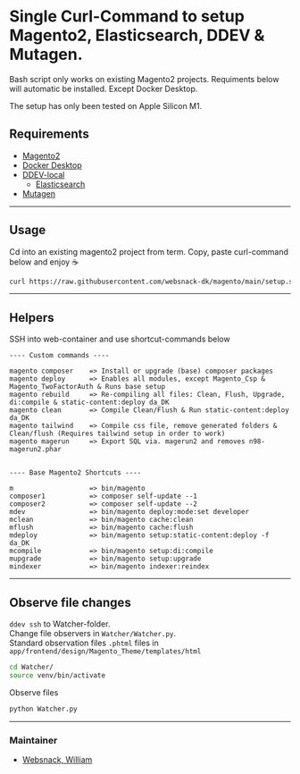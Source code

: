 # Single Curl-Command to setup Magento2, Elasticsearch, DDEV & Mutagen.

Bash script only works on existing Magento2 projects. Requiments below will automatic be installed. Except Docker Desktop.

The setup has only been tested on Apple Silicon M1.

## Requirements 

- [Magento2](https://github.com/magento/magento2) 
- [Docker Desktop](https://docs.docker.com/docker-for-mac/apple-m1/)
- [DDEV-local](https://ddev.readthedocs.io/en/stable/)
    - [Elasticsearch](https://www.elastic.co/)
- [Mutagen](https://mutagen.io/)

---

## Usage
Cd into an existing magento2 project from term. Copy, paste curl-command below and enjoy ☕
```bash
curl https://raw.githubusercontent.com/websnack-dk/magento/main/setup.sh | bash
```
--- 

## Helpers
SSH into web-container and use shortcut-commands below

```text
---- Custom commands ---- 

magento composer    => Install or upgrade (base) composer packages  
magento deploy      => Enables all modules, except Magento_Csp & Magento_TwoFactorAuth & Runs base setup 
magento rebuild     => Re-compiling all files: Clean, Flush, Upgrade, di:compile & static-content:deploy da_DK  
magento clean       => Compile Clean/Flush & Run static-content:deploy da_DK 
magento tailwind    => Compile css file, remove generated folders & Clean/flush (Requires tailwind setup in order to work)
magento magerun     => Export SQL via. magerun2 and removes n98-magerun2.phar


---- Base Magento2 Shortcuts ----

m                   => bin/magento 
composer1           => composer self-update --1
composer2           => composer self-update --2
mdev                => bin/magento deploy:mode:set developer
mclean              => bin/magento cache:clean
mflush              => bin/magento cache:flush
mdeploy             => bin/magento setup:static-content:deploy -f da_DK
mcompile            => bin/magento setup:di:compile
mupgrade            => bin/magento setup:upgrade
mindexer            => bin/magento indexer:reindex
```

---

## Observe file changes
  
`ddev ssh` to Watcher-folder.   
Change file observers in `Watcher/Watcher.py`.  
Standard observation files `.phtml` files in `app/frontend/design/Magento_Theme/templates/html`

```bash
cd Watcher/
source venv/bin/activate
```

Observe files
```bash
python Watcher.py
```

---

### Maintainer

- [Websnack, William](https://websnack.dk)
